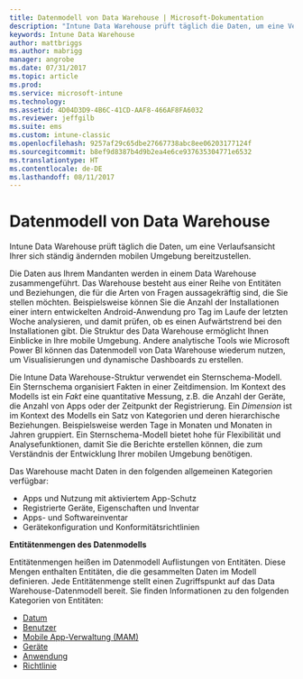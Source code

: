 ```yaml
---
title: Datenmodell von Data Warehouse | Microsoft-Dokumentation
description: "Intune Data Warehouse prüft täglich die Daten, um eine Verlaufsansicht Ihrer sich ständig ändernden mobilen Umgebung bereitzustellen."
keywords: Intune Data Warehouse
author: mattbriggs
ms.author: mabrigg
manager: angrobe
ms.date: 07/31/2017
ms.topic: article
ms.prod: 
ms.service: microsoft-intune
ms.technology: 
ms.assetid: 4D04D3D9-4B6C-41CD-AAF8-466AF8FA6032
ms.reviewer: jeffgilb
ms.suite: ems
ms.custom: intune-classic
ms.openlocfilehash: 9257af29c65dbe27667738abc8ee06203177124f
ms.sourcegitcommit: b8ef9d8387b4d9b2ea4e6ce937635304771e6532
ms.translationtype: HT
ms.contentlocale: de-DE
ms.lasthandoff: 08/11/2017
---
```

# <a name="data-warehouse-data-model"></a>Datenmodell von Data Warehouse

Intune Data Warehouse prüft täglich die Daten, um eine Verlaufsansicht Ihrer sich ständig ändernden mobilen Umgebung bereitzustellen.

Die Daten aus Ihrem Mandanten werden in einem Data Warehouse zusammengeführt. Das Warehouse besteht aus einer Reihe von Entitäten und Beziehungen, die für die Arten von Fragen aussagekräftig sind, die Sie stellen möchten. Beispielsweise können Sie die Anzahl der Installationen einer intern entwickelten Android-Anwendung pro Tag im Laufe der letzten Woche analysieren, und damit prüfen, ob es einen Aufwärtstrend bei den Installationen gibt. Die Struktur des Data Warehouse ermöglicht Ihnen Einblicke in Ihre mobile Umgebung. Andere analytische Tools wie Microsoft Power BI können das Datenmodell von Data Warehouse wiederum nutzen, um Visualisierungen und dynamische Dashboards zu erstellen.

Die Intune Data Warehouse-Struktur verwendet ein Sternschema-Modell. Ein Sternschema organisiert Fakten in einer Zeitdimension. Im Kontext des Modells ist ein *Fakt* eine quantitative Messung, z.B. die Anzahl der Geräte, die Anzahl von Apps oder der Zeitpunkt der Registrierung. Ein *Dimension* ist im Kontext des Modells ein Satz von Kategorien und deren hierarchische Beziehungen. Beispielsweise werden Tage in Monaten und Monaten in Jahren gruppiert. Ein Sternschema-Modell bietet hohe für Flexibilität und Analysefunktionen, damit Sie die Berichte erstellen können, die zum Verständnis der Entwicklung Ihrer mobilen Umgebung benötigen.

Das Warehouse macht Daten in den folgenden allgemeinen Kategorien verfügbar:
  -  Apps und Nutzung mit aktiviertem App-Schutz
  -  Registrierte Geräte, Eigenschaften und Inventar
  -  Apps- und Softwareinventar
  -  Gerätekonfiguration und Konformitätsrichtlinien

**Entitätenmengen des Datenmodells**

Entitätenmengen heißen im Datenmodell Auflistungen von Entitäten. Diese Mengen enthalten Entitäten, die die gesammelten Daten im Modell definieren. Jede Entitätenmenge stellt einen Zugriffspunkt auf das Data Warehouse-Datenmodell bereit. Sie finden Informationen zu den folgenden Kategorien von Entitäten:

  -  [Datum](reports-ref-date.md)
  -  [Benutzer](reports-ref-user.md)
  -  [Mobile App-Verwaltung (MAM)](reports-ref-mobile-app-management.md)
  -  [Geräte](reports-ref-devices.md)
  -  [Anwendung](reports-ref-application.md)
  -  [Richtlinie](reports-ref-policy.md)

<!-- ## Data Model relationships

For more information on the relationships in the data model, see [Relationships of Entities](reports-api-entity-relationships.md). -->